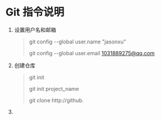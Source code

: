 # Git 指令说明

1. 设置用户名和邮箱

   > git config --global user.name "jasonxu"
   >
   > git config --global user.email 1031889275@qq.com

2. 创建仓库

   > git init
   >
   > git init  project_name
   >
   > git clone http://github.

3. 
